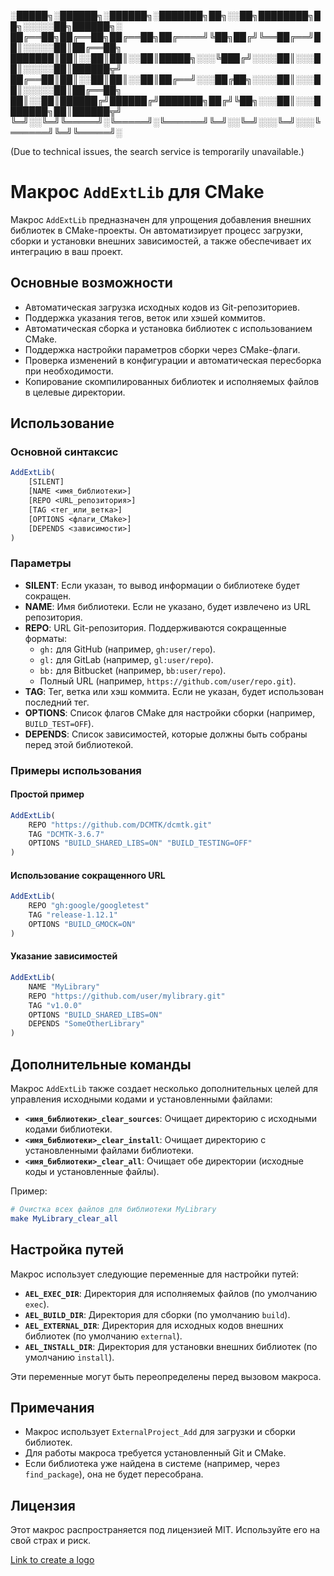 ░█████╗░██████╗░██████╗░███████╗██╗░░██╗████████╗██╗░░░░░██╗██████╗░
██╔══██╗██╔══██╗██╔══██╗██╔════╝╚██╗██╔╝╚══██╔══╝██║░░░░░██║██╔══██╗
███████║██║░░██║██║░░██║█████╗░░░╚███╔╝░░░░██║░░░██║░░░░░██║██████╦╝
██╔══██║██║░░██║██║░░██║██╔══╝░░░██╔██╗░░░░██║░░░██║░░░░░██║██╔══██╗
██║░░██║██████╔╝██████╔╝███████╗██╔╝╚██╗░░░██║░░░███████╗██║██████╦╝
╚═╝░░╚═╝╚═════╝░╚═════╝░╚══════╝╚═╝░░╚═╝░░░╚═╝░░░╚══════╝╚═╝╚═════╝░

(Due to technical issues, the search service is temporarily unavailable.)

# Макрос `AddExtLib` для CMake

Макрос `AddExtLib` предназначен для упрощения добавления внешних библиотек в CMake-проекты. Он автоматизирует процесс загрузки, сборки и установки внешних зависимостей, а также обеспечивает их интеграцию в ваш проект.

## Основные возможности

- Автоматическая загрузка исходных кодов из Git-репозиториев.
- Поддержка указания тегов, веток или хэшей коммитов.
- Автоматическая сборка и установка библиотек с использованием CMake.
- Поддержка настройки параметров сборки через CMake-флаги.
- Проверка изменений в конфигурации и автоматическая пересборка при необходимости.
- Копирование скомпилированных библиотек и исполняемых файлов в целевые директории.

## Использование

### Основной синтаксис

```cmake
AddExtLib(
    [SILENT]
    [NAME <имя_библиотеки>]
    [REPO <URL_репозитория>]
    [TAG <тег_или_ветка>]
    [OPTIONS <флаги_CMake>]
    [DEPENDS <зависимости>]
)
```

### Параметры

- **SILENT**: Если указан, то вывод информации о библиотеке будет сокращен.
- **NAME**: Имя библиотеки. Если не указано, будет извлечено из URL репозитория.
- **REPO**: URL Git-репозитория. Поддерживаются сокращенные форматы:
  - `gh:` для GitHub (например, `gh:user/repo`).
  - `gl:` для GitLab (например, `gl:user/repo`).
  - `bb:` для Bitbucket (например, `bb:user/repo`).
  - Полный URL (например, `https://github.com/user/repo.git`).
- **TAG**: Тег, ветка или хэш коммита. Если не указан, будет использован последний тег.
- **OPTIONS**: Список флагов CMake для настройки сборки (например, `BUILD_TEST=OFF`).
- **DEPENDS**: Список зависимостей, которые должны быть собраны перед этой библиотекой.

### Примеры использования

#### Простой пример

```cmake
AddExtLib(
    REPO "https://github.com/DCMTK/dcmtk.git"
    TAG "DCMTK-3.6.7"
    OPTIONS "BUILD_SHARED_LIBS=ON" "BUILD_TESTING=OFF"
)
```

#### Использование сокращенного URL

```cmake
AddExtLib(
    REPO "gh:google/googletest"
    TAG "release-1.12.1"
    OPTIONS "BUILD_GMOCK=ON"
)
```

#### Указание зависимостей

```cmake
AddExtLib(
    NAME "MyLibrary"
    REPO "https://github.com/user/mylibrary.git"
    TAG "v1.0.0"
    OPTIONS "BUILD_SHARED_LIBS=ON"
    DEPENDS "SomeOtherLibrary"
)
```

## Дополнительные команды

Макрос `AddExtLib` также создает несколько дополнительных целей для управления исходными кодами и установленными файлами:

- **`<имя_библиотеки>_clear_sources`**: Очищает директорию с исходными кодами библиотеки.
- **`<имя_библиотеки>_clear_install`**: Очищает директорию с установленными файлами библиотеки.
- **`<имя_библиотеки>_clear_all`**: Очищает обе директории (исходные коды и установленные файлы).

Пример:

```cmake
# Очистка всех файлов для библиотеки MyLibrary
make MyLibrary_clear_all
```

## Настройка путей

Макрос использует следующие переменные для настройки путей:

- **`AEL_EXEC_DIR`**: Директория для исполняемых файлов (по умолчанию `exec`).
- **`AEL_BUILD_DIR`**: Директория для сборки (по умолчанию `build`).
- **`AEL_EXTERNAL_DIR`**: Директория для исходных кодов внешних библиотек (по умолчанию `external`).
- **`AEL_INSTALL_DIR`**: Директория для установки внешних библиотек (по умолчанию `install`).

Эти переменные могут быть переопределены перед вызовом макроса.

## Примечания

- Макрос использует `ExternalProject_Add` для загрузки и сборки библиотек.
- Для работы макроса требуется установленный Git и CMake.
- Если библиотека уже найдена в системе (например, через `find_package`), она не будет пересобрана.

## Лицензия

Этот макрос распространяется под лицензией MIT. Используйте его на свой страх и риск.

[Link to create a logo](https://fsymbols.com/ru/generatory/)